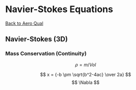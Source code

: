 # Navier-Stokes Equations
[Back to Aero Qual](../aeroqual.md)

## Navier-Stokes (3D)

### Mass Conservation (Continuity)

$$ \rho = m/Vol $$


$$ x = {-b \pm \sqrt{b^2-4ac} \over 2a} $$
$$ \Nabla $$
